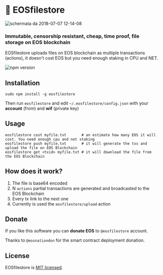 # 📜 EOSfilestore

![schermata da 2018-07-07 12-14-08](https://user-images.githubusercontent.com/8074/42409753-516e04c8-81df-11e8-9d60-823fe4909d75.png)

### Immutable, censorship resistant, cheap, time proof, file storage on EOS blockchain

EOSfilestore uploads files on EOS blockchain as multiple transactions (actions), it doesn't cost EOS but you need enough staking in CPU and NET.

![npm version](https://img.shields.io/npm/v/eosfilestore.svg)


## Installation

```
sudo npm install -g eosfilestore 
```

Then run `eosfilestore` and edit `~/.eosfilestore/config.json` with your **account** (from) and **wif** (private key)

## Usage

```
eosfilestore cost myfile.txt       # an estimate how many EOS it will cost. You need enough cpu and net staking
eosfilestore push myfile.txt       # it will generate the txs and upload the file on EOS Blockchain
eosfilestore get <txid> myfile.txt # it will download the file from the EOS Blockchain
```

## How does it work?

1. The file is base64 encoded
2. N `actions` partial transactions are generated and broadcasted to the EOS Blockchain
3. Every tx link to the next one
4. Currently is used the `eosfilestore/upload` action

## Donate

If you like this software you can **donate EOS** to `@eosfilestore` account.

Thanks to `@eosnationdon` for the smart contract deployment donation.

## License

EOSfilestore is [MIT licensed](./LICENSE).
